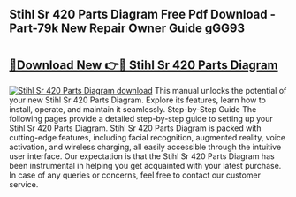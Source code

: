 ## Stihl Sr 420 Parts Diagram Free Pdf Download - Part-79k New Repair Owner Guide gGG93

# <h2><a href="http://dfkyqh.blite.top/?on=Stihl+Sr+420+Parts+Diagram">🔗Download New 👉🔴 Stihl Sr 420 Parts Diagram</a></h2>

[![Stihl Sr 420 Parts Diagram download](https://i.imgur.com/lujVjoI.png)](http://dfkyqh.blite.top/?on=Stihl+Sr+420+Parts+Diagram)
This manual unlocks the potential of your new Stihl Sr 420 Parts Diagram. Explore its features, learn how to install, operate, and maintain it seamlessly. Step-by-Step Guide The following pages provide a detailed step-by-step guide to setting up your Stihl Sr 420 Parts Diagram. Stihl Sr 420 Parts Diagram is packed with cutting-edge features, including facial recognition, augmented reality, voice activation, and wireless charging, all easily accessible through the intuitive user interface. Our expectation is that the Stihl Sr 420 Parts Diagram has been instrumental in helping you get acquainted with your latest purchase. In case of any queries or concerns, feel free to contact our customer service.
